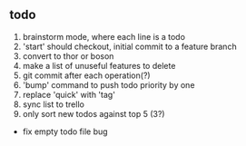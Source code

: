 todo
----

1. brainstorm mode, where each line is a todo
2. 'start' should checkout, initial commit to a feature branch
3. convert to thor or boson
4. make a list of unuseful features to delete
5. git commit after each operation(?)
6. 'bump' command to push todo priority by one
7. replace 'quick' with 'tag'
8. sync list to trello
9. only sort new todos against top 5 (3?)
* fix empty todo file bug
